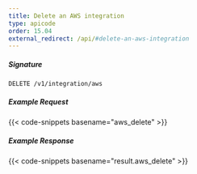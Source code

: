 ```yaml
---
title: Delete an AWS integration
type: apicode
order: 15.04
external_redirect: /api/#delete-an-aws-integration
---
```


##### Signature

`DELETE /v1/integration/aws`

##### Example Request
{{< code-snippets basename="aws_delete" >}}

##### Example Response
{{< code-snippets basename="result.aws_delete" >}}
